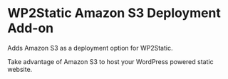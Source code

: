 # WP2Static Amazon S3 Deployment Add-on

Adds Amazon S3 as a deployment option for WP2Static.

Take advantage of Amazon S3 to host your WordPress powered static website.

